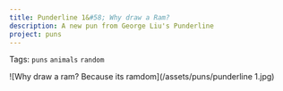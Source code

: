 ```yaml
---
title: Punderline 1&#58; Why draw a Ram?
description: A new pun from George Liu's Punderline
project: puns
---
```

Tags: `puns` `animals` `random`

![Why draw a ram? Because its ramdom](/assets/puns/punderline 1.jpg)
